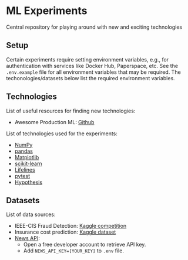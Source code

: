 # ML Experiments

Central repository for playing around with new and exciting technologies

## Setup

Certain experiments require setting environment variables, e.g., for authentication
with services like Docker Hub, Paperspace, etc. See the `.env.example` file for
all environment variables that may be required. The techonologies/datasets below
list the required environment variables.

## Technologies

List of useful resources for finding new technologies:

- Awesome Production ML: [Github](https://github.com/EthicalML/awesome-production-machine-learning)

List of technologies used for the experiments:

- [NumPy](https://numpy.org/)
- [pandas](https://pandas.pydata.org/)
- [Matplotlib](https://matplotlib.org/)
- [scikit-learn](https://scikit-learn.org/)
- [Lifelines](https://lifelines.readthedocs.io/en/latest/)
- [pytest](https://docs.pytest.org/en/stable/index.html)
- [Hypothesis](https://hypothesis.readthedocs.io/en/latest/index.html)

## Datasets

List of data sources:

- IEEE-CIS Fraud Detection: [Kaggle competition](https://www.kaggle.com/c/ieee-fraud-detection/data)
- Insurance cost prediction: [Kaggle dataset](https://www.kaggle.com/mirichoi0218/insurance)
- [News API](https://newsapi.org/): 
  - Open a free developer account to retrieve API key.
  - Add `NEWS_API_KEY=[YOUR_KEY]` to `.env` file.

